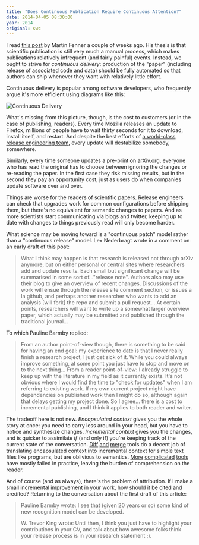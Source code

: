 ```yaml
---
title: "Does Continuous Publication Require Continuous Attention?"
date: 2014-04-05 08:30:00
year: 2014
original: swc
---
```

<p>
  I read
  <a href="http://blog.martinfenner.org/2014/03/10/continuous-publishing/">this post</a>
  by Martin Fenner
  a couple of weeks ago.
  His thesis is that scientific publication is still very much a manual process,
  which makes publications relatively infrequent (and fairly painful) events.
  Instead,
  we ought to strive for <em>continuous delivery</em>:
  production of the "paper" (including release of associated code and data)
  should be fully automated
  so that authors can ship whenever they want
  with relatively little effort.
</p>
<p>
  Continuous delivery is popular among software developers,
  who frequently argue it's more efficient using diagrams like this:
</p>
<p>
  <img src="http://upload.wikimedia.org/wikipedia/commons/1/1c/Agile-vs-iterative-flow.jpg" alt="Continuous Delivery" />
</p>
<p>
  What's missing from this picture,
  though,
  is the cost to customers
  (or in the case of publishing, readers).
  Every time Mozilla releases an update to Firefox,
  millions of people have to wait thirty seconds for it to download,
  install itself,
  and restart.
  And despite the best efforts of
  <a href="http://aosabook.org/en/ffreleng.html">a world-class release engineering team</a>,
  every update will destabilize somebody, somewhere.
</p>
<p>
  Similarly,
  every time someone updates a pre-print on <a href="http://arxiv.org/">arXiv.org</a>,
  everyone who has read the original has to choose between
  ignoring the changes
  or re-reading the paper.
  In the first case they risk missing results,
  but in the second they pay an opportunity cost,
  just as users do when companies update software over and over.
</p>
<p>
  Things are worse for the readers of scientific papers.
  Release engineers can check that upgrades work for common configurations before shipping them,
  but there's no equivalent for semantic changes to papers.
  And as more scientists start communicating via blogs and twitter,
  keeping up to date with changes to things previously read will only become harder.
</p>
<p>
  What science may be moving toward is a "continuous patch" model
  rather than a "continuous release" model.
  Lex Nederbragt wrote in a comment on an early draft of this post:
</p>
<blockquote>
  <p>
    What I think may happen is that
    research is released not through arXiv anymore,
    but on either personal or central sites where researchers add and update results.
    Each small but significant change will be summarised
    in some sort of…"release note".
    Authors also may use their blog to give an overview of recent changes.
    Discussions of the work will ensue through the release site comment section,
    or issues a la github,
    and perhaps another researcher who wants to add an analysis [will fork] the repo
    and submit a pull request…
    At certain points,
    researchers will want to write up a somewhat larger overview paper,
    which actually may be submitted and published through the traditional journal…
  </p>
</blockquote>
<p>
  To which Pauline Barmby replied:
</p>
<blockquote>
  <p>
    From an author point-of-view though,
    there is something to be said for having an end goal:
    my experience to date is that I never really finish a research project,
    I just get sick of it.
    While you could always improve something,
    at some point you just have to stop and move on to the next thing…
    From a reader point-of-view:
    I already struggle to keep up with the literature in my field as it currently exists.
    It's not obvious where I would find the time to "check for updates" when I am referring to existing work.
    If my own current project might have dependencies on published work then I might do so,
    although again that delays getting my project done.
    So I agree…
    there is a cost to incremental publishing,
    and I think it applies to both reader and writer.
  </p>
</blockquote>
<p>
  The tradeoff here is not new.
  <em>Encapsulated context</em> gives you the whole story at once:
  you need to carry less around in your head,
  but you have to notice and synthesize changes.
  <em>Incremental context</em> gives you the changes,
  and is quicker to assimilate
  <em>if</em> (and only if)
  you're keeping track of the current state of the conversation.
  <a href="http://meldmerge.org/">Diff</a>
  <a href="https://sourcegear.com/diffmerge/downloads.php">and</a>
  <a href="http://winmerge.org/">merge</a>
  tools
  do a decent job of translating encapsulated context into incremental context for simple text files like programs,
  but are oblivious to semantics.
  <a href="http://en.wikipedia.org/wiki/Automatic_summarization">More</a>
  <a href="http://en.wikipedia.org/wiki/Sentiment_analysis">complicated</a>
  <a href="http://en.wikipedia.org/wiki/Discourse_analysis">tools</a>
  have mostly failed in practice,
  leaving the burden of comprehension on the reader.
</p>
<p>
  And of course (and as always),
  there's the problem of attribution.
  If I make a small incremental improvement in your work,
  how should it be cited and credited?
  Returning to the conversation about the first draft of this article:
</p>
<blockquote>
  <p>
    Pauline Barmby wrote:
    I see that (given 20 years or so) some kind of new recognition model can be developed.
  </p>
  <p>
    W. Trevor King wrote:
    Until then,
    I think you just have to highlight your contributions in your CV,
    and talk about how awesome folks think your release process is in your research statement ;).
  </p>
</blockquote>
